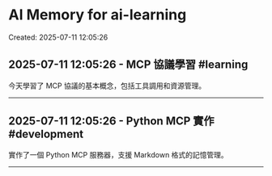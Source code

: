 # AI Memory for ai-learning

Created: 2025-07-11 12:05:26


## 2025-07-11 12:05:26 - MCP 協議學習 #learning

今天學習了 MCP 協議的基本概念，包括工具調用和資源管理。

---

## 2025-07-11 12:05:26 - Python MCP 實作 #development

實作了一個 Python MCP 服務器，支援 Markdown 格式的記憶管理。

---

